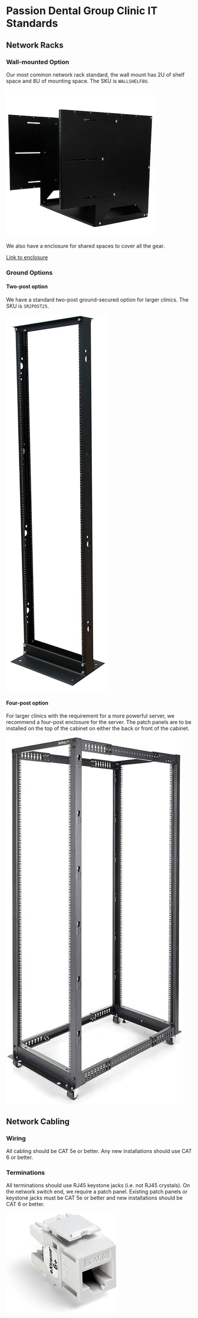 # Passion Dental Group Clinic IT Standards

## Network Racks

### Wall-mounted Option

Our most common network rack standard, the wall mount has 2U of shelf space and 8U of mounting space. The SKU is `WALLSHELF8U`.

![Wall Rack](images/clinic_standards/wall-rack.jpg)

We also have a enclosure for shared spaces to cover all the gear. 

[Link to enclosure](https://www.primecables.ca/p-370594-cab-pc-07907-6u-wall-mounted-network-server-data-cabinet-primecables)

### Ground Options

#### Two-post option

We have a standard two-post ground-secured option for larger clinics. The SKU is `SR2POST25`.

![Two Post](images/clinic_standards/two-post.jpg)

#### Four-post option

For larger clinics with the requirement for a more powerful server, we recommend a four-post enclosure for the server. The patch panels are to be installed on the top of the cabinet on either the back or front of the cabinet.

![Four Post](images/clinic_standards/four-post.jpg)

## Network Cabling

### Wiring

All cabling should be CAT 5e or better. Any new installations should use CAT 6 or better.

### Terminations

All terminations should use RJ45 keystone jacks (i.e. not RJ45 crystals). On the network switch end, we require a patch panel. Existing patch panels or keystone jacks must be CAT 5e or better and new installations should be CAT 6 or better.

![RJ45 Keystone](images/clinic_standards/rj45-keystone.jpg)